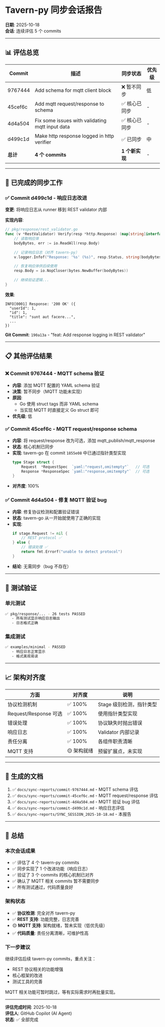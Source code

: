 # Tavern-py 同步会话报告
**日期**: 2025-10-18  
**会话**: 连续评估 5 个 commits

---

## 📊 评估总览

| Commit | 描述 | 同步状态 | 优先级 |
|--------|------|----------|--------|
| 9767444 | Add schema for mqtt client block | ❌ 暂不同步 | 低 |
| 45cef6c | Add mqtt request/response to schema | ✅ 核心已同步 | - |
| 4d4a504 | Fix some issues with validating mqtt input data | ✅ 核心已同步 | - |
| d499c1d | Make http response logged in http verifier | ✅ 已同步 | 中 |
| **总计** | **4 个 commits** | **1 个新实现** | - |

---

## 🎯 已完成的同步工作

### ✅ Commit d499c1d - 响应日志改进
**变更**: 将响应日志从 runner 移到 REST validator 内部

**实现内容**:
```go
// pkg/response/rest_validator.go
func (v *RestValidator) Verify(resp *http.Response) (map[string]interface{}, error) {
    // 读取响应体
    bodyBytes, err := io.ReadAll(resp.Body)
    
    // 记录响应日志（对齐 tavern-py）
    v.logger.Infof("Response: '%s' (%s)", resp.Status, string(bodyBytes))
    
    // 恢复响应体供后续使用
    resp.Body = io.NopCloser(bytes.NewBuffer(bodyBytes))
    
    // 继续验证逻辑...
}
```

**效果**:
```
INFO[0001] Response: '200 OK' ({
  "userId": 1,
  "id": 1,
  "title": "sunt aut facere...",
  ...
})
```

**Git Commit**: `190a13a` - "feat: Add response logging in REST validator"

---

## 📋 其他评估结果

### ❌ Commit 9767444 - MQTT schema 验证
- **内容**: 添加 MQTT 配置的 YAML schema 验证
- **决策**: 暂不同步（MQTT 功能未实现）
- **原因**: 
  - Go 使用 struct tags 而非 YAML schema
  - 当实现 MQTT 时直接定义 Go struct 即可
- **优先级**: 低

### ✅ Commit 45cef6c - MQTT request/response schema
- **内容**: 将 request/response 改为可选，添加 mqtt_publish/mqtt_response
- **状态**: 核心机制已同步
- **实现**: tavern-go 在 commit `1855e08` 中已通过指针类型实现
  ```go
  type Stage struct {
      Request  *RequestSpec  `yaml:"request,omitempty"`   // 可选
      Response *ResponseSpec `yaml:"response,omitempty"`  // 可选
  }
  ```
- **对齐度**: 100%

### ✅ Commit 4d4a504 - 修复 MQTT 验证 bug
- **内容**: 修复协议检测和配置验证错误
- **状态**: tavern-go 从一开始就使用了正确的实现
- **实现**: 
  ```go
  if stage.Request != nil {
      // REST protocol ✅
  } else {
      // 错误处理 ✅
      return fmt.Errorf("unable to detect protocol")
  }
  ```
- **结论**: 无需同步（bug 不存在）

---

## 🧪 测试验证

### 单元测试
```bash
✅ pkg/response/... - 26 tests PASSED
   - 所有测试显示响应日志输出
   - 日志格式正确
```

### 集成测试
```bash
✅ examples/minimal - PASSED
   - 响应日志正常显示
   - 格式美观易读
```

---

## 📈 架构对齐度

| 方面 | 对齐度 | 说明 |
|------|--------|------|
| 协议检测机制 | ✅ 100% | Stage 级别检测，指针类型 |
| Request/Response 可选 | ✅ 100% | 使用指针类型实现 |
| 错误处理 | ✅ 100% | 协议缺失时抛出错误 |
| 响应日志 | ✅ 100% | Validator 内部记录 |
| 责任分离 | ✅ 100% | 各组件职责清晰 |
| MQTT 支持 | 🟡 架构就绪 | 预留扩展点，未实现 |

---

## 📁 生成的文档

1. ✅ `docs/sync-reports/commit-9767444.md` - MQTT schema 评估
2. ✅ `docs/sync-reports/commit-45cef6c.md` - MQTT request/response 评估
3. ✅ `docs/sync-reports/commit-4d4a504.md` - MQTT 验证 bug 评估
4. ✅ `docs/sync-reports/commit-d499c1d.md` - 响应日志评估
5. ✅ `docs/sync-reports/SYNC_SESSION_2025-10-18.md` - 本报告

---

## 🎉 总结

### 本次会话成果
- ✅ 评估了 4 个 tavern-py commits
- ✅ 同步实现了 1 个改进功能（响应日志）
- ✅ 验证了 3 个 commits 的核心机制已对齐
- ✅ 确认了 MQTT 相关 commits 暂不需要同步
- ✅ 所有测试通过，代码质量良好

### 架构状态
- ✅ **协议检测**: 完全对齐 tavern-py
- ✅ **REST 支持**: 功能完整，日志完善
- 🟡 **MQTT 支持**: 架构就绪，暂未实现（低优先级）
- ✅ **代码质量**: 责任分离清晰，可维护性高

### 下一步建议
继续评估后续 tavern-py commits，重点关注：
- REST 协议相关的功能增强
- 核心框架的改进
- 测试工具的完善

MQTT 相关功能可暂时跳过，等有实际需求时再批量实现。

---

**评估完成时间**: 2025-10-18  
**评估人**: GitHub Copilot (AI Agent)  
**状态**: ✅ 全部完成
